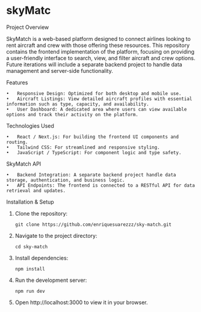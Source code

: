 # skyMatc

Project Overview

SkyMatch is a web-based platform designed to connect airlines looking to rent aircraft and crew with those offering these resources. This repository contains the frontend implementation of the platform, focusing on providing a user-friendly interface to search, view, and filter aircraft and crew options. Future iterations will include a separate backend project to handle data management and server-side functionality.

Features

	•	Responsive Design: Optimized for both desktop and mobile use.
	•	Aircraft Listings: View detailed aircraft profiles with essential information such as type, capacity, and availability.
	•	User Dashboard: A dedicated area where users can view available options and track their activity on the platform.

Technologies Used

	•	React / Next.js: For building the frontend UI components and routing.
	•	Tailwind CSS: For streamlined and responsive styling.
	•	JavaScript / TypeScript: For component logic and type safety.

SkyMatch API

	•	Backend Integration: A separate backend project handle data storage, authentication, and business logic.
	•	API Endpoints: The frontend is connected to a RESTful API for data retrieval and updates.
	

Installation & Setup

1.	Clone the repository:

		git clone https://github.com/enriquesuarezzz/sky-match.git


2.	Navigate to the project directory:

		cd sky-match


3.	Install dependencies:

		npm install


4.	Run the development server:

		npm run dev

5.	Open http://localhost:3000 to view it in your browser.
